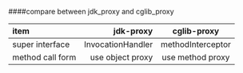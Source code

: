 ####compare between jdk_proxy and cglib_proxy

| item | jdk-proxy | cglib-proxy |
|:-----------|------------:|:------------:|
|super interface     |InvocationHandler  |     methodInterceptor  
|method call form | use object proxy | use method proxy

